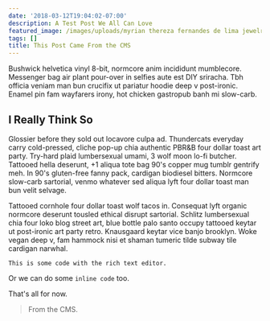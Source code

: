 ```yaml
---
date: '2018-03-12T19:04:02-07:00'
description: A Test Post We All Can Love
featured_image: /images/uploads/myrian thereza fernandes de lima jewelry dali ring.jpg
tags: []
title: This Post Came From the CMS
---
```

Bushwick helvetica vinyl 8-bit, normcore anim incididunt mumblecore. Messenger bag air plant pour-over in selfies aute est DIY sriracha. Tbh officia veniam man bun crucifix ut pariatur hoodie deep v post-ironic. Enamel pin fam wayfarers irony, hot chicken gastropub banh mi slow-carb.

## I Really Think So

Glossier before they sold out locavore culpa ad. Thundercats everyday carry cold-pressed, cliche pop-up chia authentic PBR&B four dollar toast art party. Try-hard plaid lumbersexual umami, 3 wolf moon lo-fi butcher. Tattooed hella deserunt, +1 aliqua tote bag 90's copper mug tumblr gentrify meh. In 90's gluten-free fanny pack, cardigan biodiesel bitters. Normcore slow-carb sartorial, venmo whatever sed aliqua lyft four dollar toast man bun velit selvage.

Tattooed cornhole four dollar toast wolf tacos in. Consequat lyft organic normcore deserunt tousled ethical disrupt sartorial. Schlitz lumbersexual chia four loko blog street art, blue bottle palo santo occupy tattooed keytar ut post-ironic art party retro. Knausgaard keytar vice banjo brooklyn. Woke vegan deep v, fam hammock nisi et shaman tumeric tilde subway tile cardigan narwhal.

```
This is some code with the rich text editor.
```

Or we can do some `inline code` too.

That's all for now.

> From the CMS.
